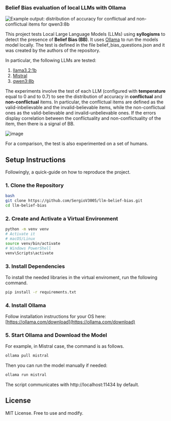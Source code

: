 ### Belief Bias evaluation of local LLMs with Ollama 

![Example output: distribution of accuracy for conflictual and non-conflictual items for [qwen3:8b](https://ollama.com/library/qwen3)](https://github.com/user-attachments/assets/0d3472a1-4a51-4941-b20c-805f718eb232)

This project tests Local Large Language Models (LLMs) using **syllogisms** to detect the presence of **Belief Bias (BB)**. It uses [Ollama](https://ollama.com/) to run the models model locally. The test is defined in the file belief_bias_questions.json and it was created by the authors of the repository.

In particular, the following LLMs are tested:
1. [llama3.2:1b](https://ollama.com/library/llama3.2)
2. [Mistral](https://ollama.com/library/mistral)
3. [qwen3:8b](https://ollama.com/library/qwen3)

The experiments involve the test of each LLM (configured with **temperature** equal to 0 and to 0.7) to see the distribution of accuracy in **conflictual** and **non-conflictual** items. In particular, the conflictual items are defined as the valid-inbelievable and the invalid-believable items, while the non-conflictual ones as the valid-believable and invalid-unbelievable ones. If the errors display correlation between the conflictuality and non-conflictuality of the item, then there is a signal of BB.  

![image](https://github.com/user-attachments/assets/f95062ba-f9fc-4a5d-a186-6f7269ca605f)

For a comparison, the test is also experimented on a set of humans.

## Setup Instructions

Followingly, a quick-guide on how to reproduce the project.

### 1. Clone the Repository
```bash
bash
git clone https://github.com/SergioV3005/llm-belief-bias.git
cd llm-belief-bias
```

### 2. Create and Activate a Virtual Environment

```bash
python -m venv venv
# Activate it
# macOS/Linux
source venv/bin/activate
# Windows PowerShell
venv\Scripts\activate
```

### 3. Install Dependencies

To install the needed libraries in the virtual enviroment, run the following command.

```bash
pip install -r requirements.txt
```

### 4. Install Ollama

Follow installation instructions for your OS here:  
[https://ollama.com/download](https://ollama.com/download)

### 5. Start Ollama and Download the Model

For example, in Mistral case, the command is as follows.

```bash
ollama pull mistral
```

Then you can run the model manually if needed:

```bash
ollama run mistral
```

The script communicates with http://localhost:11434 by default.

## License

MIT License. Free to use and modify.
